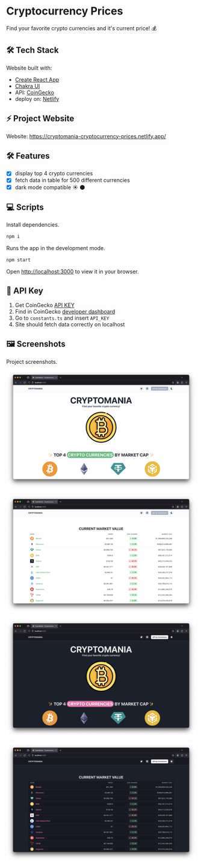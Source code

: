 # Cryptocurrency Prices

Find your favorite crypto currencies and it's current price! 💰

## 🛠️ Tech Stack

Website built with:

- [Create React App](https://create-react-app.dev/)
- [Chakra UI](https://chakra-ui.com/)
- API: [CoinGecko](https://www.coingecko.com/)
- deploy on: [Netlify](https://www.netlify.com/)

## ⚡ Project Website

Website: <https://cryptomania-cryptocurrency-prices.netlify.app/>

## 🛠️ Features

- [x] display top 4 crypto currencies
- [x] fetch data in table for 500 different currencies
- [x] dark mode compatible ☀️ 🌑

## 💻 Scripts

Install dependencies.

```bash
npm i
```

Runs the app in the development mode.

```bash
npm start
```

Open [http://localhost:3000](http://localhost:3000) to view it in your browser.

## 🔑 API Key

1. Get CoinGecko [API KEY](https://support.coingecko.com/hc/en-us/articles/21880397454233-User-Guide-How-to-sign-up-for-CoinGecko-Demo-API-and-generate-an-API-key)
2. Find in CoinGecko [developer dashboard](https://www.coingecko.com/en/developers/dashboard)
3. Go to `constants.ts` and insert `API_KEY`
4. Site should fetch data correctly on localhost

## 🖼️ Screenshots

Project screenshots.

![screenshot-1](/screenshot-1.png)

![screenshot-2](/screenshot-2.png)

![screenshot-3](/screenshot-3.png)

![screenshot-4](/screenshot-4.png)
